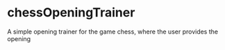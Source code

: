 # chessOpeningTrainer
A simple opening trainer for the game chess, where the user provides the opening
